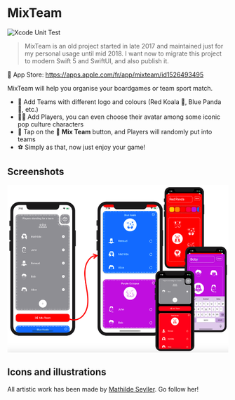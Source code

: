 # MixTeam

![Xcode Unit Test](https://github.com/renaudjenny/MixTeam/workflows/Xcode%20Unit%20Test/badge.svg)

>MixTeam is an old project started in late 2017 and maintained just for my personal usage until mid 2018.
>I want now to migrate this project to modern Swift 5 and SwiftUI, and also publish it.

📲 App Store: https://apps.apple.com/fr/app/mixteam/id1526493495

MixTeam will help you organise your boardgames or team sport match.

* 🎳 Add Teams with different logo and colours (Red Koala 🐨, Blue Panda 🐼, etc.)
* 🤾‍♀️ Add Players, you can even choose their avatar among some iconic pop culture characters
* 🎲 Tap on the 🔀 **Mix Team** button, and Players will randomly put into teams
* ⚽️ Simply as that, now just enjoy your game!

## Screenshots

![Screenshots of the application from an iPhone](docs/assets/iPhoneScreenshots.png)

## Icons and illustrations

All artistic work has been made by [Mathilde Seyller](https://instagram.com/myobriel). Go follow her!
